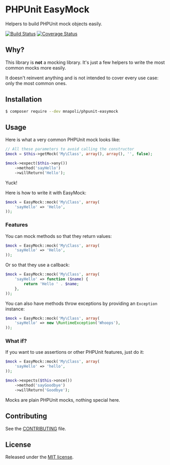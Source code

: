 # PHPUnit EasyMock

Helpers to build PHPUnit mock objects easily.

[![Build Status](https://travis-ci.org/mnapoli/phpunit-easymock.png?branch=master)](https://travis-ci.org/mnapoli/phpunit-easymock)
[![Coverage Status](https://coveralls.io/repos/mnapoli/phpunit-easymock/badge.png?branch=master)](https://coveralls.io/r/mnapoli/phpunit-easymock?branch=master)

## Why?

This library is **not** a mocking library. It's just a few helpers to write the most common mocks more easily.

It doesn't reinvent anything and is not intended to cover every use case: only the most common ones.

## Installation

```bash
$ composer require --dev mnapoli/phpunit-easymock
```

## Usage

Here is what a very common PHPUnit mock looks like:

```php
// All these parameters to avoid calling the constructor
$mock = $this->getMock('My\Class', array(), array(), '', false);

$mock->expect($this->any())
    ->method('sayHello')
    ->willReturn('Hello');
```

Yuck!

Here is how to write it with EasyMock:

```php
$mock = EasyMock::mock('My\Class', array(
    'sayHello' => 'Hello',
));
```

### Features

You can mock methods so that they return values:

```php
$mock = EasyMock::mock('My\Class', array(
    'sayHello' => 'Hello',
));
```

Or so that they use a callback:

```php
$mock = EasyMock::mock('My\Class', array(
    'sayHello' => function ($name) {
        return 'Hello ' . $name;
    },
));
```

You can also have methods throw exceptions by providing an `Exception` instance:

```php
$mock = EasyMock::mock('My\Class', array(
    'sayHello' => new \RuntimeException('Whoops'),
));
```

### What if?

If you want to use assertions or other PHPUnit features, just do it:

```php
$mock = EasyMock::mock('My\Class', array(
    'sayHello' => 'hello',
));

$mock->expects($this->once())
    ->method('sayGoodbye')
    ->willReturn('Goodbye');
```

Mocks are plain PHPUnit mocks, nothing special here.

## Contributing

See the [CONTRIBUTING](CONTRIBUTING.md) file.

## License

Released under the [MIT license](LICENSE).
